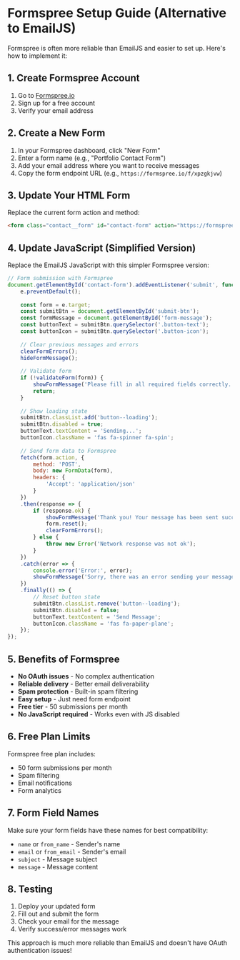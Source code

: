 # Formspree Setup Guide (Alternative to EmailJS)

Formspree is often more reliable than EmailJS and easier to set up. Here's how to implement it:

## 1. Create Formspree Account

1. Go to [Formspree.io](https://formspree.io/)
2. Sign up for a free account
3. Verify your email address

## 2. Create a New Form

1. In your Formspree dashboard, click "New Form"
2. Enter a form name (e.g., "Portfolio Contact Form")
3. Add your email address where you want to receive messages
4. Copy the form endpoint URL (e.g., `https://formspree.io/f/xpzgkjvw`)

## 3. Update Your HTML Form

Replace the current form action and method:

```html
<form class="contact__form" id="contact-form" action="https://formspree.io/f/YOUR_FORM_ID" method="POST">
```

## 4. Update JavaScript (Simplified Version)

Replace the EmailJS JavaScript with this simpler Formspree version:

```javascript
// Form submission with Formspree
document.getElementById('contact-form').addEventListener('submit', function(e) {
    e.preventDefault();
    
    const form = e.target;
    const submitBtn = document.getElementById('submit-btn');
    const formMessage = document.getElementById('form-message');
    const buttonText = submitBtn.querySelector('.button-text');
    const buttonIcon = submitBtn.querySelector('.button-icon');
    
    // Clear previous messages and errors
    clearFormErrors();
    hideFormMessage();
    
    // Validate form
    if (!validateForm(form)) {
        showFormMessage('Please fill in all required fields correctly.', 'error');
        return;
    }
    
    // Show loading state
    submitBtn.classList.add('button--loading');
    submitBtn.disabled = true;
    buttonText.textContent = 'Sending...';
    buttonIcon.className = 'fas fa-spinner fa-spin';
    
    // Send form data to Formspree
    fetch(form.action, {
        method: 'POST',
        body: new FormData(form),
        headers: {
            'Accept': 'application/json'
        }
    })
    .then(response => {
        if (response.ok) {
            showFormMessage('Thank you! Your message has been sent successfully. I\'ll get back to you soon.', 'success');
            form.reset();
            clearFormErrors();
        } else {
            throw new Error('Network response was not ok');
        }
    })
    .catch(error => {
        console.error('Error:', error);
        showFormMessage('Sorry, there was an error sending your message. Please try again or contact me directly.', 'error');
    })
    .finally(() => {
        // Reset button state
        submitBtn.classList.remove('button--loading');
        submitBtn.disabled = false;
        buttonText.textContent = 'Send Message';
        buttonIcon.className = 'fas fa-paper-plane';
    });
});
```

## 5. Benefits of Formspree

- **No OAuth issues** - No complex authentication
- **Reliable delivery** - Better email deliverability
- **Spam protection** - Built-in spam filtering
- **Easy setup** - Just need form endpoint
- **Free tier** - 50 submissions per month
- **No JavaScript required** - Works even with JS disabled

## 6. Free Plan Limits

Formspree free plan includes:
- 50 form submissions per month
- Spam filtering
- Email notifications
- Form analytics

## 7. Form Field Names

Make sure your form fields have these names for best compatibility:
- `name` or `from_name` - Sender's name
- `email` or `from_email` - Sender's email  
- `subject` - Message subject
- `message` - Message content

## 8. Testing

1. Deploy your updated form
2. Fill out and submit the form
3. Check your email for the message
4. Verify success/error messages work

This approach is much more reliable than EmailJS and doesn't have OAuth authentication issues!